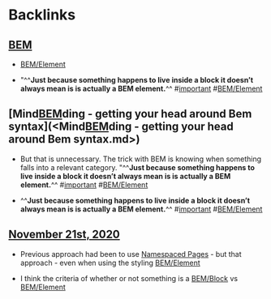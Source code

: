 
# Backlinks
## [BEM](<BEM.md>)
- [BEM/Element](<../BEM/Element.md>)

- "^^**Just because something happens to live inside a block it doesn’t always mean is is actually a BEM element.**^^ #[important](<../important.md>) #[BEM/Element](<../BEM/Element.md>)

## [Mind[BEM](<../BEM.md>)ding - getting your head around Bem syntax](<Mind[BEM](<../BEM.md>)ding - getting your head around Bem syntax.md>)
- But that is unnecessary. The trick with BEM is knowing when something falls into a relevant category. "^^**Just because something happens to live inside a block it doesn’t always mean is is actually a BEM element.**^^ #[important](<../important.md>) #[BEM/Element](<../BEM/Element.md>)

- ^^**Just because something happens to live inside a block it doesn’t always mean is is actually a BEM element.**^^ #[important](<../important.md>) #[BEM/Element](<../BEM/Element.md>)

## [November 21st, 2020](<November 21st, 2020.md>)
- Previous approach had been to use [Namespaced Pages](<../Namespaced Pages.md>) - but that approach - even when using the styling [BEM/Element](<../BEM/Element.md>)

- I think the criteria of whether or not something is a [BEM/Block](<../BEM/Block.md>) vs [BEM/Element](<../BEM/Element.md>)

